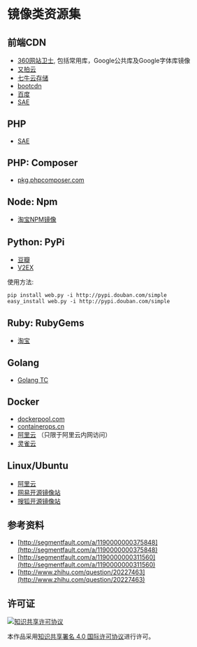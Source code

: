 # 镜像类资源集

## 前端CDN

- [360网站卫士](http://libs.useso.com/), 包括常用库，Google公共库及Google字体库镜像
- [又拍云](http://jscdn.upai.com/)
- [七牛云存储](http://www.staticfile.org/)
- [bootcdn](http://www.bootcdn.cn/)
- [百度](http://developer.baidu.com/wiki/index.php?title=docs/cplat/libs)
- [SAE](http://lib.sinaapp.com/)

## PHP

- [SAE](http://cn2.php.net/)

## PHP: Composer

- [pkg.phpcomposer.com](http://pkg.phpcomposer.com/)

## Node: Npm

- [淘宝NPM镜像](https://npm.taobao.org/)

## Python: PyPi

- [豆瓣](http://pypi.douban.com/)
- [V2EX](http://pypi.v2ex.com/simple/)

使用方法:

```
pip install web.py -i http://pypi.douban.com/simple
easy_install web.py -i http://pypi.douban.com/simple
```

## Ruby: RubyGems

- [淘宝](http://ruby.taobao.org/)

## Golang

- [Golang TC](http://www.golangtc.com/)

## Docker

- [dockerpool.com](http://dockerpool.com/)
- [containerops.cn](https://containerops.cn/)
- [阿里云](http://help.aliyun.com/knowledge_detail.htm?knowledgeId=5974865) （只限于阿里云内网访问）
- [灵雀云](https://hub.alauda.cn/)

## Linux/Ubuntu

- [阿里云](http://mirrors.aliyun.com/)
- [网易开源镜像站](http://mirrors.163.com/)
- [搜狐开源镜像站](http://mirrors.sohu.com/)

## 参考资料

- [http://segmentfault.com/a/1190000000375848](http://segmentfault.com/a/1190000000375848)
- [http://segmentfault.com/a/1190000000311560](http://segmentfault.com/a/1190000000311560)
- [http://www.zhihu.com/question/20227463](http://www.zhihu.com/question/20227463)

## 许可证

[![知识共享许可协议](http://i.creativecommons.org/l/by/4.0/88x31.png)](http://creativecommons.org/licenses/by/4.0/)

本作品采用[知识共享署名 4.0 国际许可协议](http://creativecommons.org/licenses/by/4.0/)进行许可。
